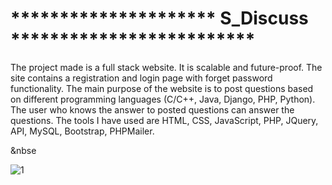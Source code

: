 # ********************* S_Discuss *************************

The project made is a full stack website. It is scalable and future-proof. The site contains a registration  and login page with forget password functionality. The main purpose of the website is to post questions based on different programming languages (C/C++, Java, Django, PHP, Python). The user who knows the answer to posted questions can answer the questions. The tools I have used are HTML, CSS, JavaScript, PHP, JQuery, API, MySQL, Bootstrap, PHPMailer.<br>

&nbse

![1](https://github.com/Sumit-me/Discuss/assets/98024836/48c6f247-d8c8-4e86-bc14-809dacfcd4d4)


